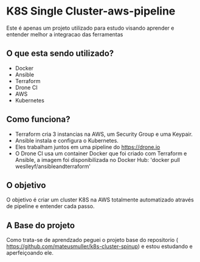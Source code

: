 
# K8S Single Cluster-aws-pipeline
Este é apenas um projeto utilizado para estudo visando aprender e entender melhor a integracao das ferramentas

## O que esta sendo utilizado?
 - Docker
 - Ansible
 - Terraform
 - Drone CI
 - AWS
 - Kubernetes

## Como funciona?

- Terraform cria 3 instancias na AWS, um Security Group e uma Keypair.
- Ansible instala e configura o Kubernetes.
- Eles trabalham juntos em uma pipeline do https://drone.io
- O Drone CI usa um container Docker que foi criado com Terraform e Ansible, a imagem foi disponibilizada no Docker Hub: 'docker pull weslleyf/ansibleandterraform'

## O objetivo
O objetivo é criar um cluster K8S na AWS totalmente automatizado através de pipeline e entender cada passo.

## A Base do projeto

Como trata-se de aprendzado peguei o projeto base do repositorio ( https://github.com/mateusmuller/k8s-cluster-spinup) e estou estudando e aperfeiçoando ele.